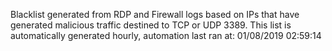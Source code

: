 Blacklist generated from RDP and Firewall logs based on IPs that have generated malicious traffic destined to TCP or UDP 3389.
This list is automatically generated hourly, automation last ran at: 01/08/2019 02:59:14
